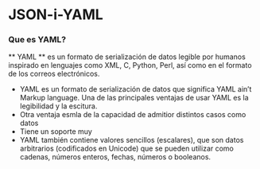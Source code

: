 # JSON-i-YAML

### Que es YAML? ###
 ** YAML ** es un formato de serialización de datos legible por humanos inspirado en lenguajes como XML, C, Python, Perl, así como en el formato de los correos electrónicos.

+ YAML es un formato de serialización de datos que significa YAML ain’t Markup language.
Una de las principales ventajas de usar YAML es la legibilidad y la escitura.
+ Otra ventaja esmla de la capacidad de admitior distintos casos como datos 
+ Tiene un soporte muy
+  YAML también contiene valores sencillos (escalares), que son datos arbitrarios (codificados en Unicode) que se pueden utilizar como cadenas, números enteros, fechas, números o booleanos.
